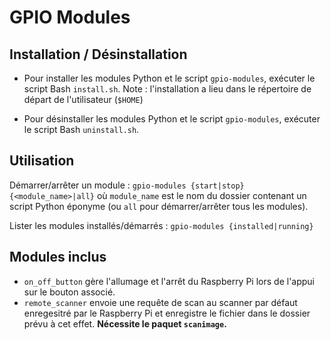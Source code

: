 # GPIO Modules

## Installation / Désinstallation

-   Pour installer les modules Python et le script `gpio-modules`, exécuter le script Bash `install.sh`.
    Note : l'installation a lieu dans le répertoire de départ de l'utilisateur (`$HOME`)

-   Pour désinstaller les modules Python et le script `gpio-modules`, exécuter le script Bash `uninstall.sh`.

## Utilisation

Démarrer/arrêter un module :
`gpio-modules {start|stop} {<module_name>|all}`
où `module_name` est le nom du dossier contenant un script Python éponyme (ou `all` pour démarrer/arrêter tous les modules).

Lister les modules installés/démarrés :
`gpio-modules {installed|running}`

## Modules inclus

-   `on_off_button` gère l'allumage et l'arrêt du Raspberry Pi lors de l'appui sur le bouton associé.
-   `remote_scanner` envoie une requête de scan au scanner par défaut enregesitré par le Raspberry Pi et enregistre le fichier dans le dossier prévu à cet effet. **Nécessite le paquet `scanimage`.**
